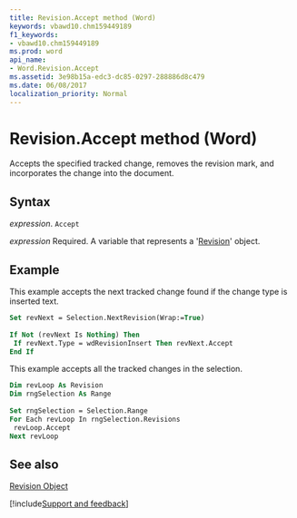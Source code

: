 ```yaml
---
title: Revision.Accept method (Word)
keywords: vbawd10.chm159449189
f1_keywords:
- vbawd10.chm159449189
ms.prod: word
api_name:
- Word.Revision.Accept
ms.assetid: 3e98b15a-edc3-dc85-0297-288886d8c479
ms.date: 06/08/2017
localization_priority: Normal
---
```



# Revision.Accept method (Word)

Accepts the specified tracked change, removes the revision mark, and incorporates the change into the document.


## Syntax

_expression_. `Accept`

_expression_ Required. A variable that represents a '[Revision](Word.Revision.md)' object.


## Example

This example accepts the next tracked change found if the change type is inserted text.


```vb
Set revNext = Selection.NextRevision(Wrap:=True) 
 
If Not (revNext Is Nothing) Then 
 If revNext.Type = wdRevisionInsert Then revNext.Accept 
End If
```

This example accepts all the tracked changes in the selection.




```vb
Dim revLoop As Revision 
Dim rngSelection As Range 
 
Set rngSelection = Selection.Range 
For Each revLoop In rngSelection.Revisions 
 revLoop.Accept 
Next revLoop
```


## See also


[Revision Object](Word.Revision.md)

[!include[Support and feedback](~/includes/feedback-boilerplate.md)]